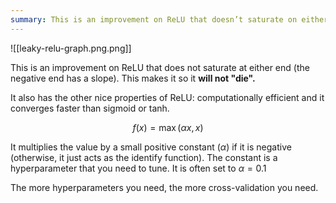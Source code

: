 ```yaml
---
summary: This is an improvement on ReLU that doesn’t saturate on either end (the negative end has a slight slope)
---
```


![[leaky-relu-graph.png.png]]

This is an improvement on ReLU that does not saturate at either end (the negative end has a slope). This makes it so it **will not "die".**

It also has the other nice properties of ReLU: computationally efficient and it converges faster than sigmoid or tanh.

$$
f(x) = \max(\alpha x, x)
$$

It multiplies the value by a small positive constant ($\alpha$) if it is negative (otherwise, it just acts as the identify function). The constant is a hyperparameter that you need to tune. It is often set to $\alpha = 0.1$

The more hyperparameters you need, the more cross-validation you need.